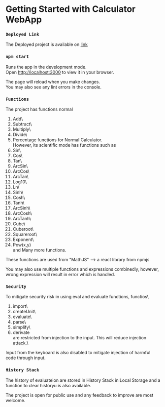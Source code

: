 # Getting Started with Calculator WebApp

### `Deployed Link`
The Deployed project is available on [link]()

### `npm start`
Runs the app in the development mode.\
Open [http://localhost:3000](http://localhost:3000) to view it in your browser.

The page will reload when you make changes.\
You may also see any lint errors in the console.

### `Functions`
The project has functions normal 
1. Add\
2. Subtract\
3. Multiply\
4. Divide\
5.  Percentage
functions for Normal Calculator.\
However, its scientific mode has functions such as 
1. Sin\
2. Cos\
3. Tan\
4. ArcSin\
5. ArcCos\
6. ArcTan\
7. Log10\
8. Ln\
9. Sinh\
10. Cosh\
11. Tanh\
12. ArcSinh\
13. ArcCosh\
14. ArcTanh\
15. Cube\
16. Cuberoot\
17. Squareroot\
18. Exponent\
19. Pow(x,y)\
and Many more functions.

These functions are used from "MathJS" --> a react library from npmjs


You may also use multiple functions and expressions combinedly, however, wrong expression will result in error which is handled.

### `Security`
To mitigate security risk in using eval and evaluate functions, functios\
1. import\
2. createUnit\
3. evaluate\
4. parse\
5. simplify\
6. derivate\
are restricted from injection to the input. This will reduce injection attack.\

Input from the keyboard is also disabled to mitigate injection of harmful code through input.


### `History Stack`
The history of evaluateion are stored in History Stack in Local Storage and a function to clear historyu is also available.


The project is open for public use and any feedback to improve are most welcome.
